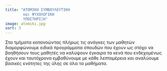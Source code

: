 ```yaml
---
title: "ΑΤΟΜΙΚΗ ΣΥΜΒΟΥΛΕΥΤΙΚΗ 
        και ΨΥΧΟΛΟΓΙΚΗ 
        ΥΠΟΣΤΗΡΙΞΗ"
image: atomiki.jpg
sort: 3
---
```


Στα τμήματα κατανοώντας πλήρως τις ανάγκες των μαθητών διαμορφώνουμε ειδικά προγράμματα σπουδών που έχουν ως στόχο να βοηθήσουν
τους μαθητές να καλύψουν έγκαιρα τα κενά που ενδεχομένως έχουν και ταυτόχρονα εμβαθύνουμε με κάθε λεπτομέρεια και αναλύουμε βασικές
ενότητες της ύλης σε όλα τα μαθήματα.
